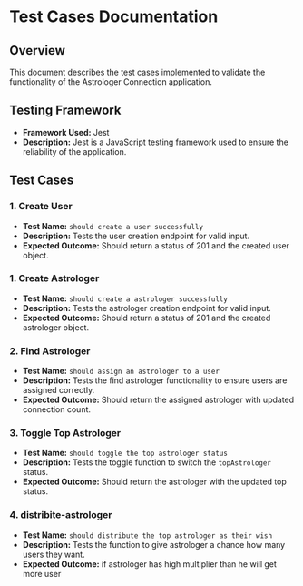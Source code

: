 # Test Cases Documentation

## Overview

This document describes the test cases implemented to validate the functionality of the Astrologer Connection application.

## Testing Framework

- **Framework Used:** Jest
- **Description:** Jest is a JavaScript testing framework used to ensure the reliability of the application.

## Test Cases

### 1. Create User

- **Test Name:** `should create a user successfully`
- **Description:** Tests the user creation endpoint for valid input.
- **Expected Outcome:** Should return a status of 201 and the created user object.

### 1. Create Astrologer

- **Test Name:** `should create a astrologer successfully`
- **Description:** Tests the astrologer creation endpoint for valid input.
- **Expected Outcome:** Should return a status of 201 and the created astrologer object.

### 2. Find Astrologer

- **Test Name:** `should assign an astrologer to a user`
- **Description:** Tests the find astrologer functionality to ensure users are assigned correctly.
- **Expected Outcome:** Should return the assigned astrologer with updated connection count.



### 3. Toggle Top Astrologer

- **Test Name:** `should toggle the top astrologer status`
- **Description:** Tests the toggle function to switch the `topAstrologer` status.
- **Expected Outcome:** Should return the astrologer with the updated top status.


### 4. distribite-astrologer

- **Test Name:** `should distribute the top astrologer as their wish`
- **Description:** Tests the  function to give astrologer a chance how many users they want.
- **Expected Outcome:** if astrologer has high multiplier than he will get more user 


